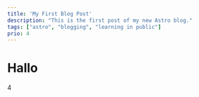 ```yaml
---
title: 'My First Blog Post'
description: "This is the first post of my new Astro blog."
tags: ["astro", "blogging", "learning in public"]
prio: 4
---
```


# Hallo
4   
